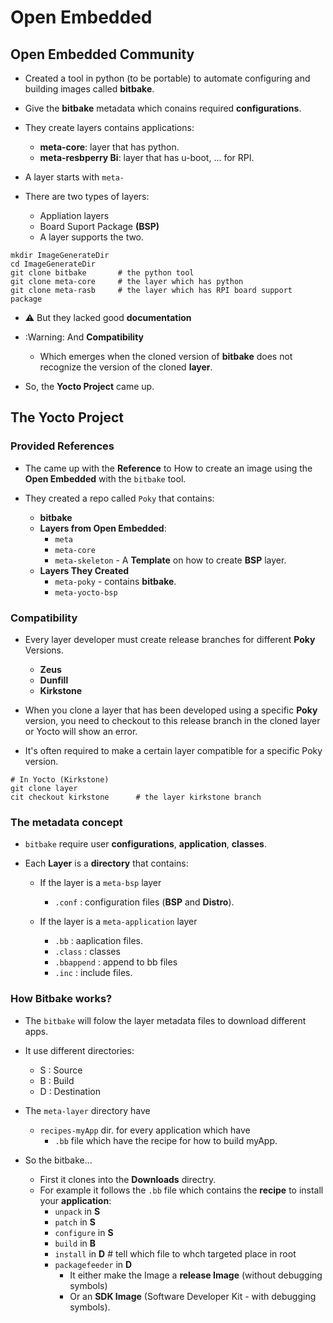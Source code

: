 # Open Embedded

## Open Embedded Community

* Created a tool in python (to be portable) to automate configuring and building images called **bitbake**.
* Give the **bitbake** metadata which conains required **configurations**.
* They create layers contains applications:
  * **meta-core**: layer that has python.
  * **meta-resbperry Bi**: layer that has u-boot, ... for RPI.

* A layer starts with `meta-`

* There are two types of layers:
  * Appliation layers
  * Board Suport Package **(BSP)**
  * A layer supports the two.

```shell
mkdir ImageGenerateDir
cd ImageGenerateDir
git clone bitbake       # the python tool
git clone meta-core     # the layer which has python
git clone meta-rasb     # the layer which has RPI board support package
```

* :warning: But they lacked good **documentation**

* :Warning: And **Compatibility**
  * Which emerges when the cloned version of **bitbake** does not recognize the version of the cloned **layer**.

* So, the **Yocto Project** came up.

## The Yocto Project

### Provided References

* The came up with the **Reference** to How to create an image using the **Open Embedded** with the `bitbake` tool.

* They created a repo called `Poky` that contains:
  * **bitbake**
  * **Layers from Open Embedded**:
    * `meta`
    * `meta-core`
    * `meta-skeleton`   - A **Template** on how to create **BSP** layer.
  * **Layers They Created**
    * `meta-poky`       - contains **bitbake**.
    * `meta-yocto-bsp`

### Compatibility

* Every layer developer must create release branches for different **Poky** Versions.
  * **Zeus**
  * **Dunfill**
  * **Kirkstone**

* When you clone a layer that has been developed using a specific **Poky** version, you need to checkout to this release branch in the cloned layer or Yocto will show an error.

* It's often required to make a certain layer compatible for a specific Poky version.

```shell
# In Yocto (Kirkstone)
git clone layer
cit checkout kirkstone      # the layer kirkstone branch
```

### The metadata concept

* `bitbake` require user **configurations**, **application**, **classes**.

* Each **Layer** is a **directory** that contains:

  * If the layer is a `meta-bsp` layer
    * `.conf` : configuration files (**BSP** and **Distro**).

  * If the layer is a `meta-application` layer
    * `.bb` : aaplication files.
    * `.class` : classes
    * `.bbappend` : append to bb files
    * `.inc` : include files.

### How Bitbake works?

* The `bitbake` will folow the layer metadata files to download different apps.

* It use different directories:
  * S : Source
  * B : Build
  * D : Destination

* The `meta-layer` directory have
  * `recipes-myApp` dir. for every application which have
    * `.bb` file which have the recipe for how to build myApp.

* So the bitbake...
  * First it clones into the **Downloads** directry.
  * For example it follows the `.bb` file which contains the **recipe** to install your **application**:
    * `unpack` in **S**
    * `patch` in **S**
    * `configure` in **S**
    * `build` in **B**
    * `install` in **D**          # tell which file to whch targeted place in root
    * `packagefeeder` in **D**
      * It either make the Image a **release Image** (without debugging symbols)
      * Or an **SDK Image** (Software Developer Kit - with debugging symbols).
